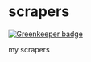 scrapers
========

[![Greenkeeper badge](https://badges.greenkeeper.io/VikramTiwari/scrapers.svg)](https://greenkeeper.io/)

my scrapers
